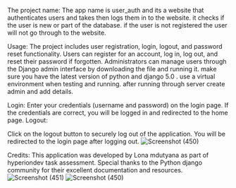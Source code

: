 The project name:
The app name is user_auth and its a website that authenticates users and takes then logs them in to the website. it checks if the user is new or
part of the database. if the user is not registered the user will not go through to the website.

Usage: 
The project includes user registration, login, logout, and password reset functionality.
Users can register for an account, log in, log out, and reset their password if forgotten.
Administrators can manage users through the Django admin interface by downloading the file and running it. make sure 
you have the latest version of python and django 5.0 . use a virtual environment when testing and running. after running through server 
create admin and add details.

Login:
Enter your credentials (username and password) on the login page.
If the credentials are correct, you will be logged in and redirected to the home page.
Logout:

Click on the logout button to securely log out of the application.
You will be redirected to the login page after logging out.
![Screenshot (450)](https://github.com/lonamdutyana/my-first-website/assets/158799003/30afe21b-34eb-4884-bc78-f7446cd1ca8a)

Credits:
This application was developed by Lona mdutyana as part of hyperiondev task assessment.
Special thanks to the Python django community for their excellent documentation and resources.
![Screenshot (451)](https://github.com/lonamdutyana/my-first-website/assets/158799003/e20b7969-fc02-4d72-a082-25807065f936)
![Screenshot (450)](https://github.com/lonamdutyana/my-first-website/assets/158799003/30afe21b-34eb-4884-bc78-f7446cd1ca8a)
